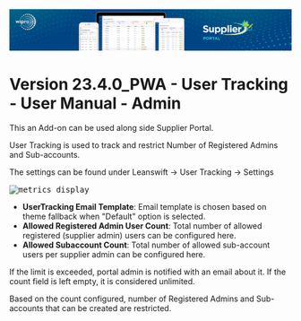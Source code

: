 <img alt ="Supplier Portal Banner" src="../../images/pwa/SupplierPortal_Banner.png">

# **Version 23.4.0_PWA - User Tracking - User Manual - Admin**

This an Add-on can be used along side Supplier Portal.

User Tracking is used to track and restrict Number of Registered Admins and Sub-accounts.

The settings can be found under Leanswift -> User Tracking -> Settings

<kbd>
<img alt="metrics display" src="../../images/usermanual/user-tracking.png"> 
</kbd>

- **UserTracking Email Template**: Email template is chosen based on theme fallback when "Default" option is selected.
- **Allowed Registered Admin User Count**: Total number of allowed registered (supplier admin) users can be configured here.
- **Allowed Subaccount Count**: Total number of allowed sub-account users per supplier admin can be configured here.

If the limit is exceeded, portal admin is notified with an email about it.
If the count field is left empty, it is considered unlimited. 

Based on the count configured, number of Registered Admins and Sub-accounts that can be created are restricted.
